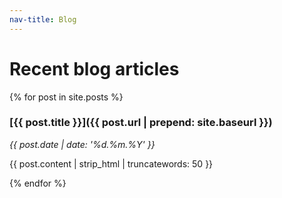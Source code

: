 ```yaml
---
nav-title: Blog
---
```


# Recent blog articles

{% for post in site.posts %}
### [{{ post.title }}]({{ post.url | prepend: site.baseurl }})
_{{ post.date | date: '%d.%m.%Y' }}_

{{ post.content | strip_html | truncatewords: 50 }}

{% endfor %}
      
